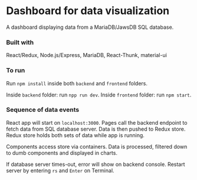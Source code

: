 # Dashboard for data visualization

A dashboard displaying data from a MariaDB/JawsDB SQL database.

### Built with

React/Redux, Node.js/Express, MariaDB, React-Thunk, material-ui

### To run

Run `npm install` inside both `backend` and `frontend` folders.

Inside `backend` folder: run `npp run dev`.
Inside `frontend` folder: run `npm start`.

### Sequence of data events

React app will start on `localhost:3000`. Pages call the backend endpoint to fetch data from SQL database server. Data is then pushed to Redux store. Redux store holds both sets of data while app is running.

Components access store via containers. Data is processed, filtered down to dumb components and displayed in charts.

If database server times-out, error will show on backend console. Restart server by entering `rs` and `Enter` on Terminal.
